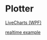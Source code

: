 # Plotter
[LiveCharts (WPF)](https://lvcharts.net/App/examples/v1/Wpf/Available%20Charts)

[realtime example](https://github.com/Live-Charts/Live-Charts/blob/master/Examples/Wpf/CartesianChart/ConstantChanges/ConstantChangesChart.xaml.cs)